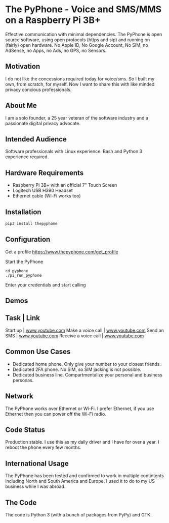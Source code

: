 # The PyPhone - Voice and SMS/MMS on a Raspberry Pi 3B+

Effective communication with minimal dependencies.  The PyPhone is open source software, using open protocols (https and sip) and running on (fairly) open hardware. No Apple ID, No Google Account, No SIM, no AdSense, no Apps, no Ads, no GPS, no Sensors.

## Motivation
I do not like the concessions required today for voice/sms.  So I built my own, from scratch, for myself.  Now I want to share this with like minded privacy concious professionals.

## About Me
I am a solo founder, a 25 year veteran of the software industry and a passionate digital privacy advocate.

## Intended Audience
Software professionals with Linux experience.  Bash and Python 3 experience required. 

## Hardware Requirements
* Raspberry Pi 3B+ with an official 7" Touch Screen
* Logitech USB H390 Headset
* Ethernet cable (Wi-Fi works too)

## Installation
```python
pip3 install thepyphone
```
## Configuration
Get a profile
https://www.thepyphone.com/get_profile


Start the PyPhone
```
cd pyphone
./pi_run_pyphone
```
Enter your credentials and start calling

## Demos
Task | Link
---------
Start up | www.youtube.com
Make a voice call | www.youtube.com
Send an SMS | www.youtube.com
Receive a voice call | www.youtube.com
## Common Use Cases
* Dedicated home phone.  Only give your number to your closest friends.
* Dedicated 2FA phone. No SIM, so SIM jacking is not possible.
* Dedicated business line.  Compartmentalize your personal and business personas.
## Network
The PyPhone works over Ethernet or Wi-Fi.  I prefer Ethernet, if you use Ethernet then you can power off the Wi-Fi radio.
## Code Status
Production stable.  I use this as my daily driver and I have for over a year.  I reboot the phone every few months.
## International Usage
The PyPhone has been tested and confirmed to work in multiple contintents including North and South America and Europe. I used it to do to my US business while I was abroad.
## The Code
The code is Python 3 (with a bunch of packages from PyPy) and GTK. 
